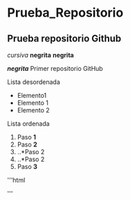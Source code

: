 # Prueba_Repositorio
## Prueba repositorio Github
*cursiva*
**negrita** __negrita__

**_negrita_**
Primer repositorio GitHub

Lista desordenada
+ Elemento1
+ Elemento 1
+ Elemento 2

Lista ordenada
1. Paso **1**
2. Paso **2**
3. ..*Paso 2
4. ..*Paso 2
5. Paso **3**

'''html
<html>
  <head>
    </hrad>
  </html>
  '''
